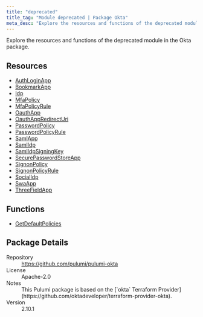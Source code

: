 ```yaml
---
title: "deprecated"
title_tag: "Module deprecated | Package Okta"
meta_desc: "Explore the resources and functions of the deprecated module in the Okta package."
---
```


<!-- WARNING: this file was generated by Pulumi Docs Generator. -->
<!-- Do not edit by hand unless you're certain you know what you are doing! -->

Explore the resources and functions of the deprecated module in the Okta package.

<h2 id="resources">Resources</h2>
<ul class="api">
    <li><a href="authloginapp" title="AuthLoginApp"><span class="symbol resource"></span>AuthLoginApp</a></li>
    <li><a href="bookmarkapp" title="BookmarkApp"><span class="symbol resource"></span>BookmarkApp</a></li>
    <li><a href="idp" title="Idp"><span class="symbol resource"></span>Idp</a></li>
    <li><a href="mfapolicy" title="MfaPolicy"><span class="symbol resource"></span>MfaPolicy</a></li>
    <li><a href="mfapolicyrule" title="MfaPolicyRule"><span class="symbol resource"></span>MfaPolicyRule</a></li>
    <li><a href="oauthapp" title="OauthApp"><span class="symbol resource"></span>OauthApp</a></li>
    <li><a href="oauthappredirecturi" title="OauthAppRedirectUri"><span class="symbol resource"></span>OauthAppRedirectUri</a></li>
    <li><a href="passwordpolicy" title="PasswordPolicy"><span class="symbol resource"></span>PasswordPolicy</a></li>
    <li><a href="passwordpolicyrule" title="PasswordPolicyRule"><span class="symbol resource"></span>PasswordPolicyRule</a></li>
    <li><a href="samlapp" title="SamlApp"><span class="symbol resource"></span>SamlApp</a></li>
    <li><a href="samlidp" title="SamlIdp"><span class="symbol resource"></span>SamlIdp</a></li>
    <li><a href="samlidpsigningkey" title="SamlIdpSigningKey"><span class="symbol resource"></span>SamlIdpSigningKey</a></li>
    <li><a href="securepasswordstoreapp" title="SecurePasswordStoreApp"><span class="symbol resource"></span>SecurePasswordStoreApp</a></li>
    <li><a href="signonpolicy" title="SignonPolicy"><span class="symbol resource"></span>SignonPolicy</a></li>
    <li><a href="signonpolicyrule" title="SignonPolicyRule"><span class="symbol resource"></span>SignonPolicyRule</a></li>
    <li><a href="socialidp" title="SocialIdp"><span class="symbol resource"></span>SocialIdp</a></li>
    <li><a href="swaapp" title="SwaApp"><span class="symbol resource"></span>SwaApp</a></li>
    <li><a href="threefieldapp" title="ThreeFieldApp"><span class="symbol resource"></span>ThreeFieldApp</a></li>
</ul>

<h2 id="functions">Functions</h2>
<ul class="api">
    <li><a href="getdefaultpolicies" title="GetDefaultPolicies"><span class="symbol function"></span>GetDefaultPolicies</a></li>
</ul>

<h2 id="package-details">Package Details</h2>
<dl class="package-details">
	<dt>Repository</dt>
	<dd><a href="https://github.com/pulumi/pulumi-okta">https://github.com/pulumi/pulumi-okta</a></dd>
	<dt>License</dt>
	<dd>Apache-2.0</dd>
	<dt>Notes</dt>
	<dd>This Pulumi package is based on the [`okta` Terraform Provider](https://github.com/oktadeveloper/terraform-provider-okta).</dd>
	<dt>Version</dt>
	<dd>2.10.1</dd>
</dl>

